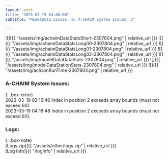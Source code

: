 ```yaml
---
layout: post
title: "2023-03-19 04:00:00"
subtitle: "ModelData Issues: 0; A-CHAIM System Issues: 2"

---
```


![]({{ "/assets/img/achaimDataStatsShort-2307804.png" | relative_url }})
![]({{ "/assets/img/achaimDataStatsLong00-2307804.png" | relative_url }})
![]({{ "/assets/img/achaimDataStatsLong01-2307804.png" | relative_url }})
![]({{ "/assets/img/achaimDataStatsLong02-2307804.png" | relative_url }})
![]({{ "/assets/img/modelDataDataStats-2307804.png" | relative_url }})
![]({{ "/assets/img/modelDataStationStats-2307804.png" | relative_url }})
![]({{ "/assets/img/achaimRunTime-2307804.png" | relative_url }})


### A-CHAIM System Issues:  
  
{: .box-error}  
2023-03-19 03:16:46 Index in position 2 exceeds array bounds (must not exceed 60).  
2023-03-19 04:16:48 Index in position 2 exceeds array bounds (must not exceed 60).  

### Logs:  
  
{: .box-note}  
[Logs.zip]({{ "/assets/other/logs.zip" | relative_url }})  
[Log Info]({{ "/logInfo" | relative_url }})  
